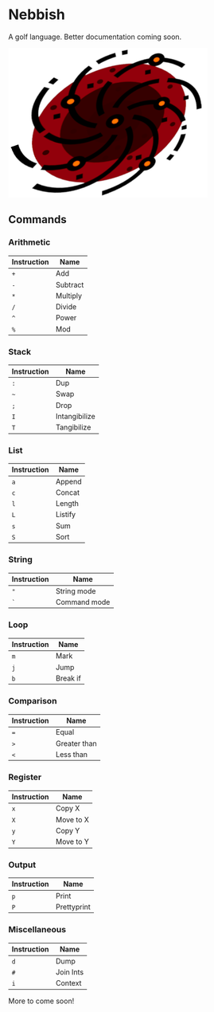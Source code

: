 # Nebbish

A golf language. Better documentation coming soon.

![Nebbish](res/nebbish-logo.png)

## Commands

### Arithmetic
| Instruction | Name        |
|-------------|-------------|
| `+`         | Add         |
| `-`         | Subtract    |
| `*`         | Multiply    |
| `/`         | Divide      |
| `^`         | Power       |
| `%`         | Mod         |

### Stack
| Instruction | Name         |
|-------------|--------------|
| `:`         | Dup          |
| `~`         | Swap         |
| `;`         | Drop         |
| `I`         | Intangibilize|
| `T`         | Tangibilize  |

### List
| Instruction | Name         |
|-------------|--------------|
| `a`         | Append       |
| `c`         | Concat       |
| `l`         | Length       |
| `L`         | Listify      |
| `s`         | Sum          |
| `S`         | Sort         |

### String
| Instruction | Name        |
|-------------|-------------|
| `"`         | String mode  |
| `` ` ``     | Command mode  |

### Loop
| Instruction | Name         |
|-------------|--------------|
| `m`         | Mark         |
| `j`         | Jump         |
| `b`         | Break if     |

### Comparison
| Instruction | Name         |
|-------------|--------------|
| `=`         | Equal        |
| `>`         | Greater than |
| `<`         | Less than    |

### Register
| Instruction | Name         |
|-------------|--------------|
| `x`         | Copy X       |
| `X`         | Move to X    |
| `y`         | Copy Y       |
| `Y`         | Move to Y    |

### Output
| Instruction | Name         |
|-------------|--------------|
| `p`         | Print        |
| `P`         | Prettyprint  |

### Miscellaneous
| Instruction | Name         |
|-------------|--------------|
| `d`         | Dump         |
| `#`         | Join Ints    |
| `i`         | Context      |

More to come soon!
